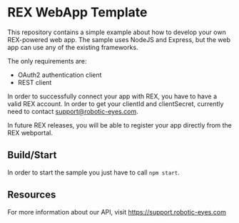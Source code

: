 # REX WebApp Template

This repository contains a simple example about how to develop your own REX-powered web app.
The sample uses NodeJS and Express, but the web app can use any of the existing frameworks.

The only requirements are:

* OAuth2 authentication client
* REST client

In order to successfully connect your app with REX, you have to have a valid REX account.
In order to get your clientId and clientSecret, currently need to contact support@robotic-eyes.com.

In future REX releases, you will be able to register your app directly from the REX webportal.

## Build/Start

In order to start the sample you just have to call `npm start`.

## Resources

For more information about our API, visit https://support.robotic-eyes.com
